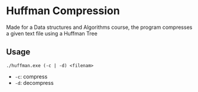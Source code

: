 # Huffman Compression
<p>Made for a Data structures and Algorithms course, the program compresses a given text file using a Huffman Tree</p> 
<h2>Usage</h2>
<code>./huffman.exe (-c | -d) &ltfilenam&gt </code>
<ul>
<li><code>-c</code>: compress</li>
<li><code>-d</code>: decompress</li>
</ul>
